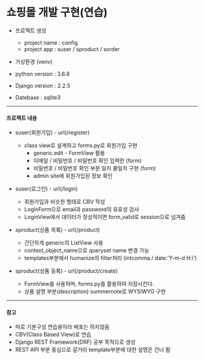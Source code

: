 # 쇼핑몰 개발 구현(연습)* 프로젝트 생성  * project name : config  * project app : suser / sproduct / sorder  * 가상환경 (venv)* python version : 3.6.8* Django version : 2.2.5* Datebase : sqlite3*****#### 프로젝트 내용* suser(회원가입) - url(/register)  * class view로 설계하고 forms.py로 회원가입 구현    * generic.edit - FormView 활용    * 이메일 / 비밀번호 / 비밀번호 확인 입력란 (form)    * 비밀번호 / 비밀번호 확인 부분 일치 불일치 구현 (form)    * admin site에 회원가입된 정보 확인    * suser(로그인) - url(/login)  * 회원가입과 비슷한 형태로 CBV 작성  * LoginForm으로 email과 password의 유효성 검사  * LoginView에서 데이터가 정상적이면 form_valid로 session으로 넘겨줌 * sproduct(상품 목록) - url(/product)  * 간단하게 generic의 ListView 사용  * context_object_name으로 queryset name 변경 가능  * templates부분에서 humanize의 filter처리 (intcomma / date:'Y-m-d H:i')* sproduct(상품 등록) - url(/product/create)  * FormView를 사용하며, forms.py를 활용하여 저장시킨다.  * 상품 설명 부분(description) summernote로 WYSIWYG 구현*****#### 참고* 따로 기본구성 연습용이라 배포는 하지않음* CBV(Class Based View)로 연습* Django REST Framework(DRF) 공부 목적으로 생성* REST API 부분 중심으로 갈거라 template부분에 대한 설명은 건너 뜀